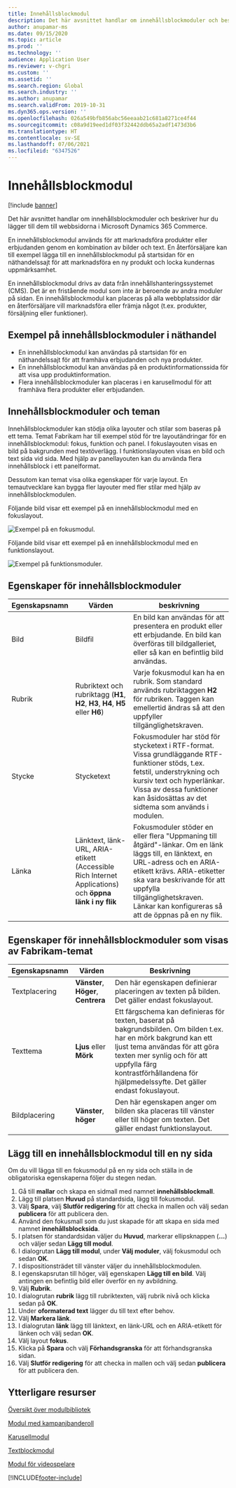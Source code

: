 ```yaml
---
title: Innehållsblockmodul
description: Det här avsnittet handlar om innehållsblockmoduler och beskriver hur du lägger till dem till webbsidorna i Microsoft Dynamics 365 Commerce.
author: anupamar-ms
ms.date: 09/15/2020
ms.topic: article
ms.prod: ''
ms.technology: ''
audience: Application User
ms.reviewer: v-chgri
ms.custom: ''
ms.assetid: ''
ms.search.region: Global
ms.search.industry: ''
ms.author: anupamar
ms.search.validFrom: 2019-10-31
ms.dyn365.ops.version: ''
ms.openlocfilehash: 026a549bfb856abc56eeaab21c681a8271ce4f44
ms.sourcegitcommit: c08a9d19eed1df03f32442ddb65a2adf1473d3b6
ms.translationtype: HT
ms.contentlocale: sv-SE
ms.lasthandoff: 07/06/2021
ms.locfileid: "6347526"
---
```

# <a name="content-block-module"></a>Innehållsblockmodul

[!include [banner](includes/banner.md)]

Det här avsnittet handlar om innehållsblockmoduler och beskriver hur du lägger till dem till webbsidorna i Microsoft Dynamics 365 Commerce.

En innehållsblockmodul används för att marknadsföra produkter eller erbjudanden genom en kombination av bilder och text. En återförsäljare kan till exempel lägga till en innehållsblockmodul på startsidan för en näthandelssajt för att marknadsföra en ny produkt och locka kundernas uppmärksamhet.

En innehållsblockmodul drivs av data från innehållshanteringssystemet (CMS). Det är en fristående modul som inte är beroende av andra moduler på sidan. En innehållsblockmodul kan placeras på alla webbplatssidor där en återförsäljare vill marknadsföra eller främja något (t.ex. produkter, försäljning eller funktioner).

## <a name="examples-of-content-block-module-in-e-commerce"></a>Exempel på innehållsblockmoduler i näthandel

- En innehållsblockmodul kan användas på startsidan för en näthandelssajt för att framhäva erbjudanden och nya produkter.
- En innehållsblockmodul kan användas på en produktinformationssida för att visa upp produktinformation.
- Flera innehållsblockmoduler kan placeras i en karusellmodul för att framhäva flera produkter eller erbjudanden.

## <a name="content-block-modules-and-themes"></a>Innehållsblockmoduler och teman

Innehållsblockmoduler kan stödja olika layouter och stilar som baseras på ett tema. Temat Fabrikam har till exempel stöd för tre layoutändringar för en innehållsblockmodul: fokus, funktion och panel. I fokuslayouten visas en bild på bakgrunden med textöverlägg. I funktionslayouten visas en bild och text sida vid sida. Med hjälp av panellayouten kan du använda flera innehållsblock i ett panelformat.

Dessutom kan temat visa olika egenskaper för varje layout. En temautvecklare kan bygga fler layouter med fler stilar med hjälp av innehållsblockmodulen.

Följande bild visar ett exempel på en innehållsblockmodul med en fokuslayout.

![Exempel på en fokusmodul.](./media/Hero.PNG)

Följande bild visar ett exempel på en innehållsblockmodul med en funktionslayout.

![Exempel på funktionsmoduler.](./media/Feature.PNG)

## <a name="content-block-module-properties"></a>Egenskaper för innehållsblockmoduler

| Egenskapsnamn  | Värden | beskrivning |
|----------------|--------|-------------|
| Bild          | Bildfil | En bild kan användas för att presentera en produkt eller ett erbjudande. En bild kan överföras till bildgalleriet, eller så kan en befintlig bild användas. |
| Rubrik        | Rubriktext och rubriktagg (**H1**, **H2**, **H3**, **H4**, **H5** eller **H6**) | Varje fokusmodul kan ha en rubrik. Som standard används rubriktaggen **H2** för rubriken. Taggen kan emellertid ändras så att den uppfyller tillgänglighetskraven. |
| Stycke      | Stycketext | Fokusmoduler har stöd för stycketext i RTF-format. Vissa grundläggande RTF-funktioner stöds, t.ex. fetstil, understrykning och kursiv text och hyperlänkar. Vissa av dessa funktioner kan åsidosättas av det sidtema som används i modulen. |
| Länka           | Länktext, länk-URL, ARIA-etikett (Accessible Rich Internet Applications) och **öppna länk i ny flik** | Fokusmoduler stöder en eller flera "Uppmaning till åtgärd"-länkar. Om en länk läggs till, en länktext, en URL-adress och en ARIA-etikett krävs. ARIA-etiketter ska vara beskrivande för att uppfylla tillgänglighetskraven. Länkar kan konfigureras så att de öppnas på en ny flik. |

## <a name="content-block-module-properties-exposed-by-the-fabrikam-theme"></a>Egenskaper för innehållsblockmoduler som visas av Fabrikam-temat 

| Egenskapsnamn  | Värden | Beskrivning |
|----------------|--------|-------------|
| Textplacering | **Vänster**, **Höger**, **Centrera** | Den här egenskapen definierar placeringen av texten på bilden. Det gäller endast fokuslayout. |
| Texttema     | **Ljus** eller **Mörk** | Ett färgschema kan definieras för texten, baserat på bakgrundsbilden. Om bilden t.ex. har en mörk bakgrund kan ett ljust tema användas för att göra texten mer synlig och för att uppfylla färg kontrastförhållandena för hjälpmedelssyfte. Det gäller endast fokuslayout.|
| Bildplacering       | **Vänster**, **höger** | Den här egenskapen anger om bilden ska placeras till vänster eller till höger om texten. Det gäller endast funktionslayout.  |

## <a name="add-a-content-block-module-to-a-new-page"></a>Lägg till en innehållsblockmodul till en ny sida

Om du vill lägga till en fokusmodul på en ny sida och ställa in de obligatoriska egenskaperna följer du stegen nedan.

1. Gå till **mallar** och skapa en sidmall med namnet **innehållsblockmall**.
1. Lägg till platsen **Huvud** på standardsida, lägg till fokusmodul.
1. Välj **Spara**, välj **Slutför redigering** för att checka in mallen och välj sedan **publicera** för att publicera den.
1. Använd den fokusmall som du just skapade för att skapa en sida med namnet **innehållsblocksida**.
1. I platsen för standardsidan väljer du **Huvud**, markerar ellipsknappen (**...**) och väljer sedan **Lägg till modul**.
1. I dialogrutan **Lägg till modul**, under **Välj moduler**, välj fokusmodul och sedan **OK**.
1. I dispositionsträdet till vänster väljer du innehållsblockmodulen.
1. I egenskapsrutan till höger, välj egenskapen **Lägg till en bild**. Välj antingen en befintlig bild eller överför en ny avbildning.
1. Välj **Rubrik**.
1. I dialogrutan **rubrik** lägg till rubriktexten, välj rubrik nivå och klicka sedan på **OK**.
1. Under **oformaterad text** lägger du till text efter behov.
1. Välj **Markera länk**.
1. I dialogrutan **länk** lägg till länktext, en länk-URL och en ARIA-etikett för länken och välj sedan **OK**.
1. Välj layout **fokus**.
1. Klicka på **Spara** och välj **Förhandsgranska** för att förhandsgranska sidan.
1. Välj **Slutför redigering** för att checka in mallen och välj sedan **publicera** för att publicera den. 

## <a name="additional-resources"></a>Ytterligare resurser

[Översikt över modulbibliotek](starter-kit-overview.md)

[Modul med kampanjbanderoll](add-alert.md)

[Karusellmodul](add-carousel.md)

[Textblockmodul](add-content-rich-block.md)

[Modul för videospelare](add-video-player.md)


[!INCLUDE[footer-include](../includes/footer-banner.md)]